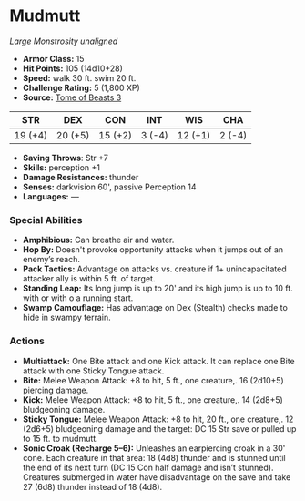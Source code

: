 # Mudmutt

*Large* *Monstrosity* *unaligned*

- **Armor Class:** 15
- **Hit Points:** 105 (14d10+28)
- **Speed:** walk 30 ft. swim 20 ft.
- **Challenge Rating:** 5 (1,800 XP)
- **Source:** [Tome of Beasts 3](https://koboldpress.com/kpstore/product/tome-of-beasts-2-for-5th-edition/)

| STR | DEX | CON | INT | WIS | CHA |
| --- | --- | --- | --- | --- | --- |
| 19 (+4) | 20 (+5) | 15 (+2) | 3 (-4) | 12 (+1) | 2 (-4) |

- **Saving Throws**: Str +7
- **Skills:** perception +1
- **Damage Resistances:** thunder
- **Senses:** darkvision 60', passive Perception 14
- **Languages:** —
### Special Abilities
- **Amphibious:** Can breathe air and water.
- **Hop By:** Doesn't provoke opportunity attacks when it jumps out of an enemy’s reach.
- **Pack Tactics:** Advantage on attacks vs. creature if 1+ unincapacitated attacker ally is within 5 ft. of target.
- **Standing Leap:** Its long jump is up to 20' and its high jump is up to 10 ft. with or with o a running start.
- **Swamp Camouflage:** Has advantage on Dex (Stealth) checks made to hide in swampy terrain.
### Actions
- **Multiattack:** One Bite attack and one Kick attack. It can replace one Bite attack with one Sticky Tongue attack.
- **Bite:** Melee Weapon Attack: +8 to hit, 5 ft., one creature,. 16 (2d10+5) piercing damage.
- **Kick:** Melee Weapon Attack: +8 to hit, 5 ft., one creature,. 14 (2d8+5) bludgeoning damage.
- **Sticky Tongue:** Melee Weapon Attack: +8 to hit, 20 ft., one creature,. 12 (2d6+5) bludgeoning damage and the target: DC 15 Str save or pulled up to 15 ft. to mudmutt.
- **Sonic Croak (Recharge 5–6):** Unleashes an earpiercing croak in a 30' cone. Each creature in that area: 18 (4d8) thunder and is stunned until the end of its next turn (DC 15 Con half damage and isn’t stunned). Creatures submerged in water have disadvantage on the save and take 27 (6d8) thunder instead of 18 (4d8).
